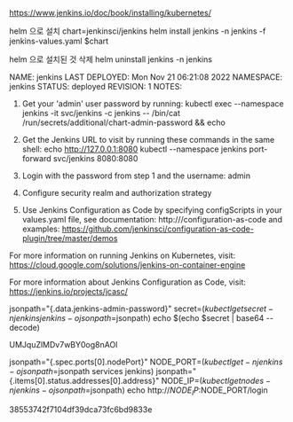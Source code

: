 https://www.jenkins.io/doc/book/installing/kubernetes/

helm 으로 설치
chart=jenkinsci/jenkins
helm install jenkins -n jenkins -f jenkins-values.yaml $chart

helm 으로 설치된 것 삭제
helm uninstall jenkins -n jenkins

NAME: jenkins
LAST DEPLOYED: Mon Nov 21 06:21:08 2022
NAMESPACE: jenkins
STATUS: deployed
REVISION: 1
NOTES:
1. Get your 'admin' user password by running:
  kubectl exec --namespace jenkins -it svc/jenkins -c jenkins -- /bin/cat /run/secrets/additional/chart-admin-password && echo
2. Get the Jenkins URL to visit by running these commands in the same shell:
  echo http://127.0.0.1:8080
  kubectl --namespace jenkins port-forward svc/jenkins 8080:8080

3. Login with the password from step 1 and the username: admin
4. Configure security realm and authorization strategy
5. Use Jenkins Configuration as Code by specifying configScripts in your values.yaml file, see documentation: http:///configuration-as-code and examples: https://github.com/jenkinsci/configuration-as-code-plugin/tree/master/demos

For more information on running Jenkins on Kubernetes, visit:
https://cloud.google.com/solutions/jenkins-on-container-engine

For more information about Jenkins Configuration as Code, visit:
https://jenkins.io/projects/jcasc/

jsonpath="{.data.jenkins-admin-password}"
secret=$(kubectl get secret -n jenkins jenkins -o jsonpath=$jsonpath)
echo $(echo $secret | base64 --decode)

UMJquZlMDv7wBY0og8nAOl

jsonpath="{.spec.ports[0].nodePort}"
NODE_PORT=$(kubectl get -n jenkins -o jsonpath=$jsonpath services jenkins)
jsonpath="{.items[0].status.addresses[0].address}"
NODE_IP=$(kubectl get nodes -n jenkins -o jsonpath=$jsonpath)
echo http://$NODE_IP:$NODE_PORT/login





38553742f7104df39dca73fc6bd9833e